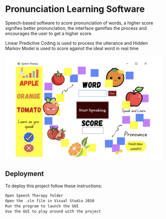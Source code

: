 
# Pronunciation Learning Software

Speech-based software to score pronunciation of words, a higher score signifies better pronunciation, the
interface gamifies the process and encourages the user to get a higher score.

Linear Predictive Coding is used to process the utterance and Hidden Markov Model is used to score against the
ideal word in real time


![App Screenshot](https://github.com/kbkartikay/Speech/blob/master/demo.png)


## Deployment

To deploy this project follow these instructions:
```bash
Open Speech Therapy folder
Open the .sln file in Visual Studio 2010
Run the program to launch the GUI
Use the GUI to play around with the project
```

